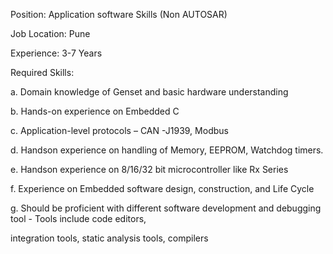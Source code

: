 
Position: Application software Skills (Non AUTOSAR)

Job Location: Pune

Experience: 3-7 Years

Required Skills:

a. Domain knowledge of Genset and basic hardware understanding

b. Hands-on experience on Embedded C

c. Application-level protocols – CAN -J1939, Modbus

d. Handson experience on handling of Memory, EEPROM, Watchdog timers.

e. Handson experience on 8/16/32 bit microcontroller like Rx Series

f. Experience on Embedded software design, construction, and Life Cycle

g. Should be proficient with different software development and debugging tool - Tools include code editors,

integration tools, static analysis tools, compilers